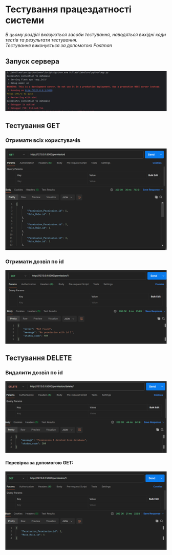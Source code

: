 # Тестування працездатності системи

*В цьому розділі вказуються засоби тестування, наводяться вихідні коди тестів та результати тестування.*  
*Тестування виконується за допомогою Postman*

## Запуск сервера

![](./Photo/1.jpg)

## Тестування GET

### Отримати всіх користувачів

![](./Photo/photo_1_2024-05-26_20-14-43.jpg)

### Отримати дозвіл по id

![](./Photo/photo_2_2024-05-26_20-14-43.jpg)

## Тестування DELETE

### Видалити дозвіл по id

![](./Photo/photo_3_2024-05-26_20-14-43.jpg)

#### Перевірка за допомогою GET:
![](./Photo/photo_4_2024-05-26_20-14-43.jpg)
